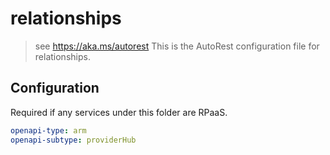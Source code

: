 # relationships

> see https://aka.ms/autorest
> This is the AutoRest configuration file for relationships.

## Configuration

Required if any services under this folder are RPaaS.

```yaml
openapi-type: arm
openapi-subtype: providerHub
```
